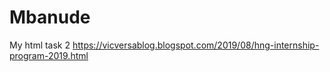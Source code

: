 # Mbanude
My html task 2
https://vicversablog.blogspot.com/2019/08/hng-internship-program-2019.html

